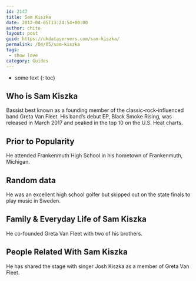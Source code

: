 ```yaml
---
id: 2147
title: Sam Kiszka
date: 2012-04-05T13:24:54+00:00
author: chito
layout: post
guid: https://ukdataservers.com/sam-kiszka/
permalink: /04/05/sam-kiszka
tags:
 - show love
category: Guides
---
```


* some text
{: toc}
          
          
## Who is  Sam Kiszka
                  
                  
                  
Bassist best known as a founding member of the classic-rock-influenced band Greta Van Fleet. His band&#8217;s debut EP, Black Smoke Rising, was released in March 2017 and peaked in the top 10 on the U.S. Heat charts. 
                  
                
                
                
## Prior to Popularity 
                  
                  
                  
He attended Frankenmuth High School in his hometown of Frankenmuth, Michigan. 
                  
                
                
                
## Random data 
                  
                  
                  
He was an excellent high school golfer but skipped out on the state finals to play music in Sweden. 
                  
                
                
                
## Family & Everyday Life of Sam Kiszka
                  
                  
                  
He co-founded Greta Van Fleet with two of his brothers. 
                  
                
                
                
## People Related With  Sam Kiszka
                  
                  
                  
He has shared the stage with singer Josh Kiszka as a member of Greta Van Fleet.
                  
                
              
            
          
          
          
    
    
  
